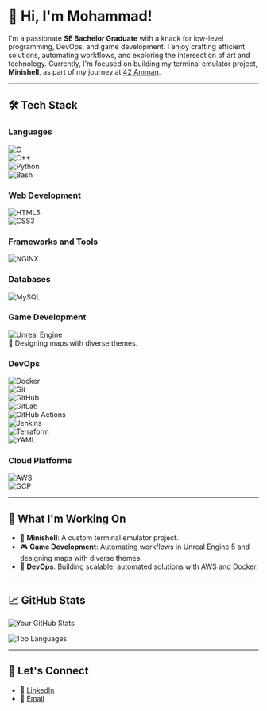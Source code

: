 # 👋 Hi, I'm Mohammad!

I'm a passionate **SE Bachelor Graduate** with a knack for low-level programming, DevOps, and game development. I enjoy crafting efficient solutions, automating workflows, and exploring the intersection of art and technology. Currently, I'm focused on building my terminal emulator project, **Minishell**, as part of my journey at [42 Amman](https://42network.org/).

---

## 🛠️ Tech Stack

### Languages
![C](https://img.shields.io/badge/C-00599C?style=flat-square&logo=c&logoColor=white)  
![C++](https://img.shields.io/badge/C++-00599C?style=flat-square&logo=cplusplus&logoColor=white)  
![Python](https://img.shields.io/badge/Python-3776AB?style=flat-square&logo=python&logoColor=white)  
![Bash](https://img.shields.io/badge/Bash-4EAA25?style=flat-square&logo=gnu-bash&logoColor=white)

### Web Development
![HTML5](https://img.shields.io/badge/HTML5-E34F26?style=flat-square&logo=html5&logoColor=white)  
![CSS3](https://img.shields.io/badge/CSS3-1572B6?style=flat-square&logo=css3&logoColor=white)

### Frameworks and Tools
![NGINX](https://img.shields.io/badge/NGINX-009639?style=flat-square&logo=nginx&logoColor=white)

### Databases
![MySQL](https://img.shields.io/badge/MySQL-4479A1?style=flat-square&logo=mysql&logoColor=white)

### Game Development
![Unreal Engine](https://img.shields.io/badge/Unreal-0E1128?style=flat-square&logo=unreal-engine&logoColor=white)  
🎨 Designing maps with diverse themes.

### DevOps
![Docker](https://img.shields.io/badge/Docker-2496ED?style=flat-square&logo=docker&logoColor=white)  
![Git](https://img.shields.io/badge/Git-F05032?style=flat-square&logo=git&logoColor=white)  
![GitHub](https://img.shields.io/badge/GitHub-181717?style=flat-square&logo=github&logoColor=white)  
![GitLab](https://img.shields.io/badge/GitLab-FCA121?style=flat-square&logo=gitlab&logoColor=white)  
![GitHub Actions](https://img.shields.io/badge/GitHub%20Actions-2088FF?style=flat-square&logo=github-actions&logoColor=white)  
![Jenkins](https://img.shields.io/badge/Jenkins-D24939?style=flat-square&logo=jenkins&logoColor=white)  
![Terraform](https://img.shields.io/badge/Terraform-623CE4?style=flat-square&logo=terraform&logoColor=white)  
![YAML](https://img.shields.io/badge/YAML-000000?style=flat-square&logo=yaml&logoColor=white)

### Cloud Platforms
![AWS](https://img.shields.io/badge/AWS-232F3E?style=flat-square&logo=amazon-aws&logoColor=white)  
![GCP](https://img.shields.io/badge/GCP-4285F4?style=flat-square&logo=google-cloud&logoColor=white)

---

## 🌱 What I'm Working On

- 🔧 **Minishell**: A custom terminal emulator project.
- 🎮 **Game Development**: Automating workflows in Unreal Engine 5 and designing maps with diverse themes.
- 🚀 **DevOps**: Building scalable, automated solutions with AWS and Docker.

---

## 📈 GitHub Stats

![Your GitHub Stats](https://github-readme-stats.vercel.app/api?username=mohammad&show_icons=true&theme=radical)

![Top Languages](https://github-readme-stats.vercel.app/api/top-langs/?username=mohammad&layout=compact&theme=radical)

---

## 🤝 Let's Connect

- 💼 [LinkedIn](https://linkedin.com/in/mohammad)  
- 📧 [Email](mailto:mohammad@example.com)
